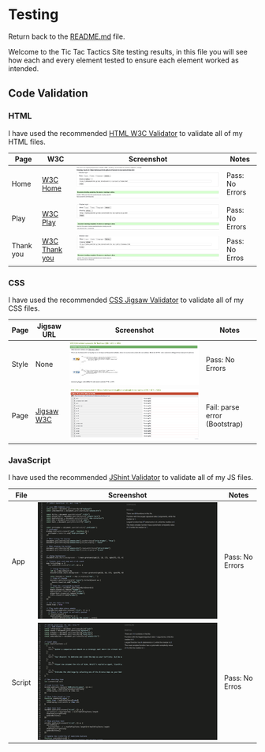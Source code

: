 # Testing

Return back to the [README.md](README.md) file.

Welcome to the Tic Tac Tactics Site testing results, in this file you will see how each and every element tested to ensure each element worked as intended.

## Code Validation

### HTML

I have used the recommended [HTML W3C Validator](https://validator.w3.org) to validate all of my HTML files.

| Page | W3C                                                                                                                         | Screenshot | Notes |
| ---- | --------------------------------------------------------------------------------------------------------------------------- | ---------- | ----- |
| Home | [W3C Home](https://validator.w3.org/nu/?doc=https%3A%2F%2Fjohnnysontrinh.github.io%2Fvalorant-tic-tac-tactics%2Findex.html) | ![Screenshot](documentation/test/html-validator-home.png)| Pass: No Errors |
| Play | [W3C Play](https://validator.w3.org/nu/?doc=https%3A%2F%2Fjohnnysontrinh.github.io%2Fvalorant-tic-tac-tactics%2Fplay.html) | ![Screenshot](documentation/test/html-validator-play.png) | Pass: No Errors |
| Thank you | [W3C Thank you](https://validator.w3.org/nu/?doc=https%3A%2F%2Fjohnnysontrinh.github.io%2Fvalorant-tic-tac-tactics%2Fthankyou.html) | ![Screenshot](documentation/test/html-validator-thankyou.png) | Pass: No Erros |

### CSS

I have used the recommended [CSS Jigsaw Validator](https://jigsaw.w3.org/css-validator) to validate all of my CSS files.



| Page | Jigsaw URL | Screenshot | Notes |
| ---- | ---------- | ---------- | ----- |
| Style | None | ![screenshot](documentation/test/css-validator-style.png) | Pass: No Errors |
| Page | [Jigsaw W3C](https://jigsaw.w3.org/css-validator/validator?uri=https%3A%2F%2Fjohnnysontrinh.github.io%2Fvalorant-tic-tac-tactics%2F&profile=css3svg&usermedium=all&warning=1&vextwarning=&lang=en) | ![screenshot](documentation/test/css-validator-page.png) | Fail: parse error (Bootstrap) |


### JavaScript

I have used the recommended [JShint Validator](https://jshint.com) to validate all of my JS files.

| File | Screenshot | Notes |
| ---- | ---------- | ----- |
| App | ![screenshot](documentation/test/jshint-validator-app.png) | Pass: No Errors |
| Script | ![screenshot](documentation/test/jshint-validator-script.png) | Pass: No Erros

